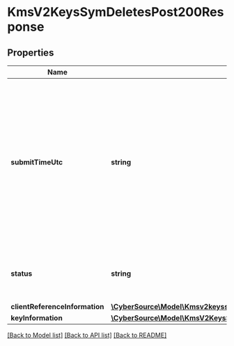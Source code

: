 # KmsV2KeysSymDeletesPost200Response

## Properties
Name | Type | Description | Notes
------------ | ------------- | ------------- | -------------
**submitTimeUtc** | **string** | Time of request in UTC. Format: &#x60;YYYY-MM-DDThh:mm:ssZ&#x60; **Example** &#x60;2016-08-11T22:47:57Z&#x60; equals August 11, 2016, at 22:47:57 (10:47:57 p.m.). The &#x60;T&#x60; separates the date and the time. The &#x60;Z&#x60; indicates UTC.  Returned by Cybersource for all services. | [optional] 
**status** | **string** | The status of the submitted transaction.  Possible values:  - ACCEPTED | [optional] 
**clientReferenceInformation** | [**\CyberSource\Model\Kmsv2keyssymClientReferenceInformation**](Kmsv2keyssymClientReferenceInformation.md) |  | [optional] 
**keyInformation** | [**\CyberSource\Model\KmsV2KeysSymDeletesPost200ResponseKeyInformation[]**](KmsV2KeysSymDeletesPost200ResponseKeyInformation.md) |  | [optional] 

[[Back to Model list]](../README.md#documentation-for-models) [[Back to API list]](../README.md#documentation-for-api-endpoints) [[Back to README]](../README.md)


